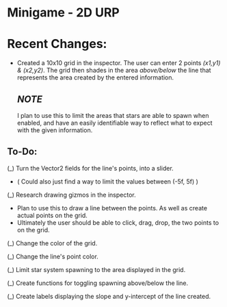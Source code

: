 # Minigame - 2D URP

Recent Changes:
================================
- Created a 10x10 grid in the inspector. The user can enter 2 points <i>(x1,y1) & (x2,y2)</i>. The grid then shades in the area <i>above/below</i> the line that represents the area created by the entered information.<br>

  <i>NOTE</i>
  ----------------------
  I plan to use this to limit the areas that stars are able to spawn when enabled, and have an easily identifiable way to reflect what to expect with the given information.



To-Do:
--------------------------------
(_) Turn the Vector2 fields for the line's points, into a slider.
-  ( Could also just find a way to limit the values between (-5f, 5f) )

(_) Research drawing gizmos in the inspector.
-  Plan to use this to draw a line between the points. As well as create actual points on the grid.
-  Ultimately the user should be able to click, drag, drop, the two points to on the grid.

(_) Change the color of the grid.

(_) Change the line's point color.

(_) Limit star system spawning to the area displayed in the grid.

(_) Create functions for toggling spawning above/below the line.

(_) Create labels displaying the slope and y-intercept of the line created.
